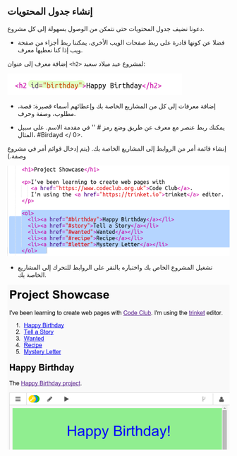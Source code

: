 ## إنشاء جدول المحتويات

دعونا نضيف جدول المحتويات حتى نتمكن من الوصول بسهولة إلى كل مشروع.

+ فضلا عن كونها قادرة على ربط صفحات الويب الأخرى، يمكننا ربط أجزاء من صفحة ويب إذا كنا نعطيها معرف. 

إضافة معرف إلى عنوان `<h2>` لمشروع عيد ميلاد سعيد:

![لقطة شاشة](images/showcase-id.png)

+ إضافة معرفات إلى كل من المشاريع الخاصة بك وإعطائهم أسماء قصيرة: قصة، مطلوب، وصفة وحرف.

+ يمكنك ربط عنصر مع معرف عن طريق وضع رمز # '' في مقدمة الاسم. على سبيل المثال،  #Birdayd </ 0>.</p></li>
</ul>

<p>إنشاء قائمة أمر من الروابط إلى المشاريع الخاصة بك. (يتم إدخال قوائم أمر في مشروع وصفة.)</p>

<p><img src="images/showcase-list.png" alt="لقطة الشاشة" /></p>

<ul>
<li>تشغيل المشروع الخاص بك واختباره بالنقر على الروابط للتحرك إلى المشاريع الخاصة بك. </li>
</ul>

<p><img src="images/showcase-list-output.png" alt="لقطة الشاشة" /></p>